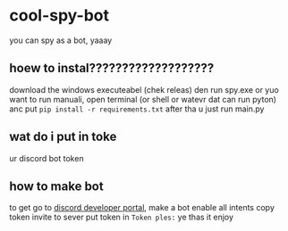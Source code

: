 # cool-spy-bot
you can spy as a bot, yaaay
## hoew to instal???????????????????
download the windows executeabel (chek releas) den run spy.exe 
or yuo want to run manuali, 
open terminal (or shell or watevr dat can run pyton) anc put `pip install -r requirements.txt`
after tha u just run main.py

## wat do i put in toke
ur discord bot token

## how to make bot
to get go to [discord developer portal](https://discord.dev/applications),
make a bot
enable all intents 
copy token
invite to sever
put token in `Token ples:`
ye thas it enjoy
